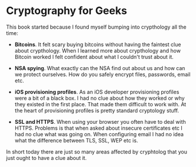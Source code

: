 # Cryptography for Geeks

This book started because I found myself bumping into crypthology all the time:

* **Bitcoins**. It felt scary buying bitcoins without having the faintest clue about crypthology. When I learned more about crypthology and how Bitcoin worked I felt confident about what I couldn't trust about it.

* **NSA spying**. What exactly can the NSA find out about us and how can we protect ourselves. How do you safely encrypt files, passwords, email etc.

* **iOS provisioning profiles**. As an iOS developer provisioning profiles were a bit of a black box. I had no clue about how they worked or why they existed in the first place. That made them difficult to work with. At the heart of provisioning profiles is pretty standard cryptology stuff.

* **SSL and HTTPS**. When using your browser you often have to deal with HTTPS. Problems is that when asked about insecure certificates etc I had no clue what was going on. When configuring email I had no idea what the difference between TLS, SSL, WEP etc is.


In short today there are just so many areas affected by cryphtolog that you just ought to have a clue about it.
